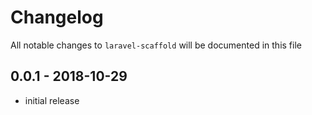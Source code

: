 # Changelog

All notable changes to `laravel-scaffold` will be documented in this file

## 0.0.1 - 2018-10-29

- initial release
